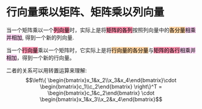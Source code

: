 # 行向量乘以矩阵、矩阵乘以列向量

当一个矩阵乘以一个<mark style="background: #FF5582A6;">列向量</mark>时，实际上是将<mark style="background: #FF5582A6;">矩阵的各列</mark>按照列向量中的<mark style="background: #FFB86CA6;">各分量</mark><mark style="background: #FFB8EBA6;">相乘并相加</mark>, 得到一个新的列向量.

当一个<mark style="background: #FF5582A6;">行向量</mark>乘以一个矩阵时，它实际上是将<mark style="background: #FFB86CA6;">行向量的各分量</mark>与<mark style="background: #FF5582A6;">矩阵的各行</mark><mark style="background: #FFB8EBA6;">相乘并相加</mark>，得到一个新的行向量。

二者的关系可以用转置运算来理解:$$\left\{ \begin{bmatrix}x_1&x_2\\x_3&x_4\end{bmatrix}\cdot \begin{bmatrix}c_1\\c_2\end{bmatrix} \right\}^T =  \begin{bmatrix}c_1&c_2\end{bmatrix} \cdot \begin{bmatrix}x_1&x_3\\x_2&x_4\end{bmatrix}$$